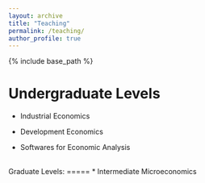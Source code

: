 ```yaml
---
layout: archive
title: "Teaching"
permalink: /teaching/
author_profile: true
---
```


{% include base_path %}

Undergraduate Levels
=====
* Industrial Economics

* Development Economics

* Softwares for Economic Analysis

<br>
Graduate Levels:
=====
* Intermediate Microeconomics
